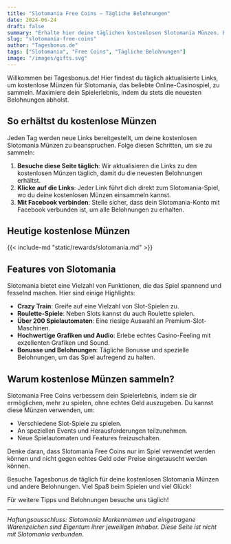 ```yaml
---
title: "Slotomania Free Coins – Tägliche Belohnungen"
date: 2024-06-24
draft: false
summary: "Erhalte hier deine täglichen kostenlosen Slotomania Münzen. Bleib mit den neuesten Belohnungen auf dem Laufenden, um dein Spielerlebnis zu verbessern."
slug: "slotomania-free-coins"
author: "Tagesbonus.de"
tags: ["Slotomania", "Free Coins", "Tägliche Belohnungen"]
image: "/images/gifts.svg"
---
```


Willkommen bei Tagesbonus.de! Hier findest du täglich aktualisierte Links, um kostenlose Münzen für Slotomania, das beliebte Online-Casinospiel, zu sammeln. Maximiere dein Spielerlebnis, indem du stets die neuesten Belohnungen abholst.

## So erhältst du kostenlose Münzen

Jeden Tag werden neue Links bereitgestellt, um deine kostenlosen Slotomania Münzen zu beanspruchen. Folge diesen Schritten, um sie zu sammeln:

1. **Besuche diese Seite täglich**: Wir aktualisieren die Links zu den kostenlosen Münzen täglich, damit du die neuesten Belohnungen erhältst.
2. **Klicke auf die Links**: Jeder Link führt dich direkt zum Slotomania-Spiel, wo du deine kostenlosen Münzen einsammeln kannst.
3. **Mit Facebook verbinden**: Stelle sicher, dass dein Slotomania-Konto mit Facebook verbunden ist, um alle Belohnungen zu erhalten.

## Heutige kostenlose Münzen

{{< include-md "static/rewards/slotomania.md" >}}

## Features von Slotomania

Slotomania bietet eine Vielzahl von Funktionen, die das Spiel spannend und fesselnd machen. Hier sind einige Highlights:

- **Crazy Train**: Greife auf eine Vielzahl von Slot-Spielen zu.
- **Roulette-Spiele**: Neben Slots kannst du auch Roulette spielen.
- **Über 200 Spielautomaten**: Eine riesige Auswahl an Premium-Slot-Maschinen.
- **Hochwertige Grafiken und Audio**: Erlebe echtes Casino-Feeling mit exzellenten Grafiken und Sound.
- **Bonusse und Belohnungen**: Tägliche Bonusse und spezielle Belohnungen, um das Spiel aufregend zu halten.

## Warum kostenlose Münzen sammeln?

Slotomania Free Coins verbessern dein Spielerlebnis, indem sie dir ermöglichen, mehr zu spielen, ohne echtes Geld auszugeben. Du kannst diese Münzen verwenden, um:

- Verschiedene Slot-Spiele zu spielen.
- An speziellen Events und Herausforderungen teilzunehmen.
- Neue Spielautomaten und Features freizuschalten.

Denke daran, dass Slotomania Free Coins nur im Spiel verwendet werden können und nicht gegen echtes Geld oder Preise eingetauscht werden können.

Besuche Tagesbonus.de täglich für deine kostenlosen Slotomania Münzen und andere Belohnungen. Viel Spaß beim Spielen und viel Glück!

Für weitere Tipps und Belohnungen besuche uns täglich!

---

_Haftungsausschluss: Slotomania Markennamen und eingetragene Warenzeichen sind Eigentum ihrer jeweiligen Inhaber. Diese Seite ist nicht mit Slotomania verbunden._
